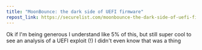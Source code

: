 ```yaml
---
title: "MoonBounce: the dark side of UEFI firmware"
repost_link: https://securelist.com/moonbounce-the-dark-side-of-uefi-firmware/105468/
---
```


Ok if I'm being generous I understand like 5% of this, but still super cool to see an analysis of a UEFI exploit (!) I didn't even know that was a thing
